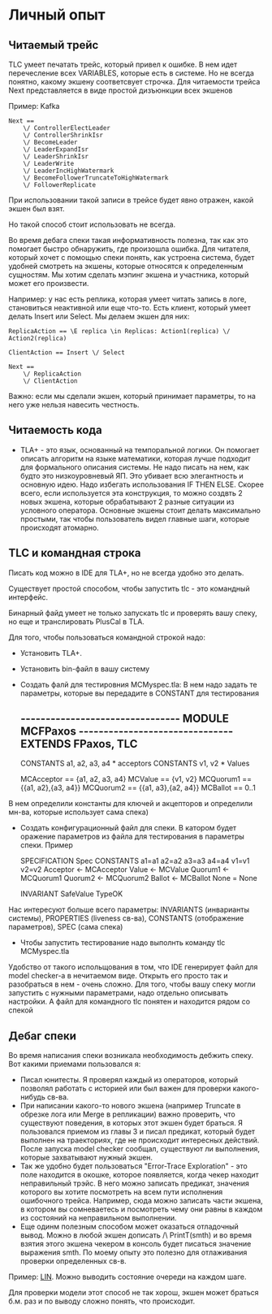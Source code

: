 # Личный опыт
## Читаемый трейс
TLC умеет печатать трейс, который привел к ошибке. В нем идет перечесление всех VARIABLES, которые есть в системе. Но не всегда понятно, какому экшену соответсвует строчка. Для читаемости трейса Next представляется в виде простой дизъюнкции всех экшенов

Пример: Kafka

    Next ==
        \/ ControllerElectLeader
        \/ ControllerShrinkIsr
        \/ BecomeLeader
        \/ LeaderExpandIsr
        \/ LeaderShrinkIsr
        \/ LeaderWrite
        \/ LeaderIncHighWatermark
        \/ BecomeFollowerTruncateToHighWatermark
        \/ FollowerReplicate

При использовании такой записи в трейсе будет явно отражен, какой экшен был взят.

 Но такой способ стоит использовать не всегда.

Во время дебага спеки такая информативность полезна, так как это помогает быстро обнаружить, где произошла ошибка. Для читателя, который хочет с помощью спеки понять, как устроена система, будет удобней смотреть на экшены, которые относятся к определенным сущностям. Мы хотим сделать мэпинг экшена и участника, который может его произвести.

Например: у нас есть реплика, которая умеет читать запись в логе, становиться неактивной или еще что-то. Есть клиент, который умеет делать Insert или Select. Мы делаем экшен для них:

    ReplicaAction == \E replica \in Replicas: Action1(replica) \/ Action2(replica)

    ClientAction == Insert \/ Select

    Next ==
        \/ ReplicaAction
        \/ ClientAction

Важно: если мы сделали экшен, который принимает параметры, то на него уже нельзя навесить честность.

## Читаемость кода
* TLA+ - это язык, основанный на темпоральной логики. Он помогает описать алгоритм на языке математики, которая лучше подходит для формального описания системы. Не надо писать на нем, как будто это низкоуровневый ЯП. Это убивает всю элегантность и основную идею. Надо избегать использования IF THEN ELSE. Скорее всего, если используется эта конструкция, то можно создвть 2 новых экшена, которые обрабатывают 2 разные ситуации из условного оператора. Основные экшены стоит делать максимально простыми, так чтобы пользователь видел главные шаги, которые происходят атомарно.

## TLC и командная строка
Писать код можно в IDE для TLA+, но не всегда удобно это делать.

Существует простой способом, чтобы запустить tlc - это командный интерфейс.

Бинарный файд умеет не только запускать tlc и проверять вашу спеку, но еще и транслировать PlusCal в TLA.

Для того, чтобы пользоваться командной строкой надо:
* Установить TLA+.
* Установить bin-файл в вашу систему
* Создать фалй для тестировния MCMyspec.tla: В нем надо задать те параметры, которые вы передадите в CONSTANT для тестирования

    -------------------------------- MODULE MCFPaxos -------------------------------
    EXTENDS FPaxos, TLC
    -----------------------------------------------------------------------------
    CONSTANTS a1, a2, a3, a4  \* acceptors
    CONSTANTS v1, v2      \* Values

    MCAcceptor == {a1, a2, a3, a4}
    MCValue    == {v1, v2}
    MCQuorum1 == {{a1, a2},{a3, a4}}
    MCQuorum2 == {{a1, a3},{a2, a4}}
    MCBallot == 0..1

В нем определили константы для ключей и акцепторов и определили мн-ва, которые использует сама спека)
* Создать конфигурационный файл для спеки. В катором будет оражение параметров из файла для тестирования в параметры спеки.
Пример

    SPECIFICATION Spec
    CONSTANTS
      a1=a1  a2=a2  a3=a3  a4=a4 v1=v1  v2=v2
      Acceptor <- MCAcceptor
      Value    <- MCValue
      Quorum1   <- MCQuorum1
      Quorum2   <- MCQuorum2
      Ballot   <- MCBallot
      None     =  None

    INVARIANT SafeValue TypeOK

Нас интересуют больше всего параметры: INVARIANTS (инварианты системы), PROPERTIES (liveness св-ва), CONSTANTS (отображение параметров), SPEC (сама спека)
* Чтобы запустить тестирование надо выполнть команду tlc MCMyspec.tla

Удобство от такого испольщования в том, что IDE генерирует файл для model checker-а в нечитаемом виде. Открыть его просто так и разобраться в нем - очень сложно. Для того, чтобы вашу спеку могли запустить с нужными параметрами, надо отдельно описывать настройки. А файл для командного tlc понятен и находится рядом со спекой


## Дебаг спеки
Во время написания спеки возникала необходимость дебжить спеку. Вот какими приемами пользовался я:
* Писал юнитесты. Я проверял каждый из операторов, который позволял работать с историей или был важен для проверки какого-нибудь св-ва.
* При написании какого-то нового экшена (например Truncate в обрезке лога или Merge в репликации) важно проверить, что существуют поведения, в которых этот экшен будет браться. Я пользовался приемом из главы 3 и писал предикат, который будет выполнен на траекториях, где не происходит интересных действий. После запуска model checker сообщал, существуют ли выполнения, которые захватывают нужный экшен.
* Так же удобно будет пользоваться "Error-Trace Exploration" - это поле находится в окошке, которое появляется, когда чекер находит неправильный трэйс. В него можно записать предикат, значения которого вы хотите посмотреть на всем пути исполнения ошибочного трейса. Например, сюда можно записать части экшена, в котором вы сомневаетесь и посмотреть чему они равны в каждом из состояний на неправильном выполнении.
* Еще одинм полезным способом может оказаться отладочный вывод. Можно в любой экшен дописать /\ PrintT(smth) и во время взятия этого экшена чекером в консоль будет писаться значение выражения smth. По моему опыту это полезно для отлаживания проверки определенных св-в.

Пример: [LIN](https://github.com/lorin/tla-linearizability/blob/6a919f81f41ce43c884b87dde0976143b80d35db/LinQueue.tla#L31). Можно выводить состояние очереди на каждом шаге.

Для проверки модели этот способ не так хорош, экшен может браться б.м. раз и по выводу сложно понять, что происходит.
